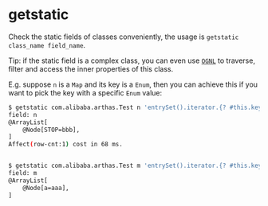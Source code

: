 getstatic
=========

Check the static fields of classes conveniently, the usage is `getstatic class_name field_name`.

Tip: if the static field is a complex class, you can even use [`OGNL`](https://en.wikipedia.org/wiki/OGNL) to traverse, filter and access the inner properties of this class.

E.g. suppose `n` is a `Map` and its key is a `Enum`, then you can achieve this if you want to pick the key with a specific `Enum` value:

```bash
$ getstatic com.alibaba.arthas.Test n 'entrySet().iterator.{? #this.key.name()=="STOP"}'
field: n
@ArrayList[
    @Node[STOP=bbb],
]
Affect(row-cnt:1) cost in 68 ms.


$ getstatic com.alibaba.arthas.Test m 'entrySet().iterator.{? #this.key=="a"}'
field: m
@ArrayList[
    @Node[a=aaa],
]
```
